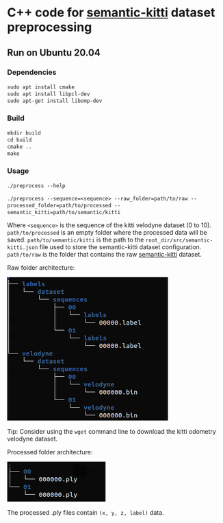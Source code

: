 # C++ code for  <a href="http://www.semantic-kitti.org/" target="_blank">semantic-kitti</a> dataset preprocessing

## Run on Ubuntu 20.04

### Dependencies
```
sudo apt install cmake
sudo apt install libpcl-dev
sudo apt-get install libomp-dev
```

### Build
```
mkdir build
cd build
cmake ..
make
```
### Usage
```
./preprocess --help
```
```
./preprocess --sequence=<sequence> --raw_folder=path/to/raw --processed_folder=path/to/processed --semantic_kitti=path/to/semantic/kitti
```
Where `<sequence>` is the sequence of the kitti velodyne dataset (0 to 10). 
`path/to/processed` is an empty folder where the processed data will be saved.
`path/to/semantic/kitti` is the path to the `root_dir/src/semantic-kitti.json` file used to store the semantic-kitti dataset configuration.
`path/to/raw` is the folder that contains the raw <a href="http://www.semantic-kitti.org/" target="_blank">semantic-kitti</a> dataset.

Raw folder architecture:

![Raw folder architecture](../../misc/raw_folder.png)

Tip: Consider using the `wget` command line to download the kitti odometry velodyne dataset.

Processed folder architecture:

![Processed folder architecture](../../misc/processed_folder.png)


The processed .ply files contain `(x, y, z, label)` data.